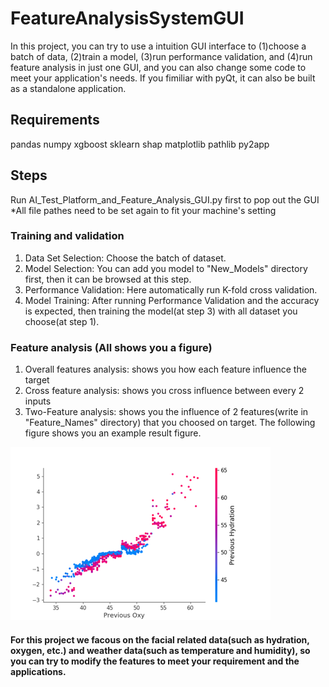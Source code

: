 # FeatureAnalysisSystemGUI
In this project, you can try to use a intuition GUI interface to (1)choose a batch of data, (2)train a model, (3)run performance validation, and (4)run feature analysis in just one GUI, and you can also change some code to meet your application's needs. If you fimiliar with pyQt, it can also be built as a standalone application.

## Requirements
pandas
numpy
xgboost
sklearn
shap
matplotlib
pathlib
py2app

## Steps
Run AI_Test_Platform_and_Feature_Analysis_GUI.py first to pop out the GUI
*All file pathes need to be set again to fit your machine's setting
### Training and validation
1. Data Set Selection: Choose the batch of dataset.
2. Model Selection: You can add you model to "New_Models" directory first, then it can be browsed at this step.
3. Performance Validation: Here automatically run K-fold cross validation.
4. Model Training: After running Performance Validation and the accuracy is expected, then training the model(at step 3) with all dataset you choose(at step 1).
### Feature analysis (All shows you a figure)
1. Overall features analysis: shows you how each feature influence the target
2. Cross feature analysis: shows you cross influence between every 2 inputs
3. Two-Feature analysis: shows you the influence of 2 features(write in "Feature_Names" directory) that you choosed on target. The following figure shows you an example result figure.

![image](https://github.com/edwardchang0112/FacialFeatureAnalysisSystemGUI/blob/master/eexample_fig01.png)


#### For this project we facous on the facial related data(such as hydration, oxygen, etc.) and weather data(such as temperature and humidity), so you can try to modify the features to meet your requirement and the applications.
